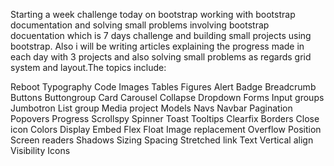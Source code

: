 Starting a week challenge today on bootstrap working with bootstrap documentation and solving small problems involving bootstrap docuentation which is 7 days challenge and building small projects using bootstrap. Also i will be writing articles explaining the progress made in each day with 3 projects and also solving small problems as regards grid system and layout.The topics include:

Reboot
Typography
Code
Images
Tables
Figures
Alert
Badge
Breadcrumb
Buttons
Buttongroup
Card
Carousel
Collapse
Dropdown
Forms
Input groups
Jumbotron
List group
Media project
Models
Navs 
Navbar
Pagination
Popovers
Progress
Scrollspy
Spinner
Toast
Tooltips
Clearfix
Borders
Close icon
Colors
Display
Embed
Flex
Float
Image replacement
Overflow
Position
Screen readers
Shadows
Sizing
Spacing
Stretched link
Text
Vertical align
Visibility
Icons


